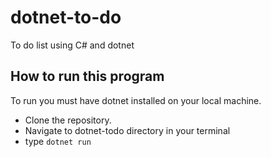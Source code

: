 # dotnet-to-do
To do list using C# and dotnet

## How to run this program
To run you must have dotnet installed on your local machine.
- Clone the repository.
- Navigate to dotnet-todo directory in your terminal
- type `dotnet run`
